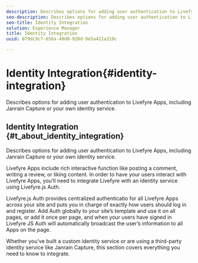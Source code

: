 ```yaml
---
description: Describes options for adding user authentication to Livefyre Apps, including Janrain Capture or your own identity service.
seo-description: Describes options for adding user authentication to Livefyre Apps, including Janrain Capture or your own identity service.
seo-title: Identity Integration
solution: Experience Manager
title: Identity Integration
uuid: 079dc9c7-656a-49d0-920d-9e5a421a319c

---
```


# Identity Integration{#identity-integration}

Describes options for adding user authentication to Livefyre Apps, including Janrain Capture or your own identity service.

## Identity Integration {#t_about_identity_integration}

Describes options for adding user authentication to Livefyre Apps, including Janrain Capture or your own identity service.

Livefyre Apps include rich interactive function like posting a comment, writing a review, or liking content. In order to have your users interact with Livefyre Apps, you’ll need to integrate Livefyre with an identity service using Livefyre.js Auth.

Livefyre.js Auth provides centralized authenticatio for all Livefyre Apps across your site and puts you in charge of exactly how users should log in and register. Add Auth globally to your site’s template and use it on all pages, or add it once per page, and when your users have signed in Livefyre JS Auth will automatically broadcast the user’s information to all Apps on the page.

Whether you’ve built a custom identity service or are using a third-party identity service like Janrain Capture, this section covers everything you need to know to integrate.
